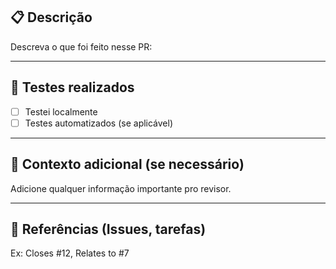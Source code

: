 ## 📋 Descrição

Descreva o que foi feito nesse PR:

---

## 🧪 Testes realizados

- [ ] Testei localmente
- [ ] Testes automatizados (se aplicável)

---

## 🧠 Contexto adicional (se necessário)

Adicione qualquer informação importante pro revisor.

---

## 🔗 Referências (Issues, tarefas)

Ex: Closes #12, Relates to #7
